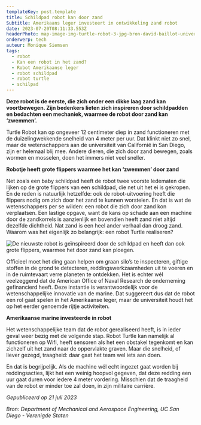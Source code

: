 ```yaml
---
templateKey: post.template
title: Schildpad robot kan door zand
Subtitle: Amerikaans leger investeert in ontwikkeling zand robot
date: 2023-07-20T08:11:33.553Z
headerPhoto: map-image-img-turtle-robot-3-jpg-bron-david-baillot-university-of-california-san-diego-usa-onderschrift-robot-turtle-header
onderwerp: tech
auteur: Monique Siemsen
tags:
  - robot
  - Kan een robot in het zand?
  - Robot Amerikaanse leger
  - robot schildpad
  - robot turtle
  - schilpad
---
```

**Deze robot is de eerste, die zich onder een dikke laag zand kan voortbewegen. Zijn bedenkers lieten zich inspireren door schildpadden en bedachten een mechaniek, waarmee de robot door zand kan ‘zwemmen’.** 

Turtle Robot kan op ongeveer 12 centimeter diep in zand functioneren met de duizelingwekkende snelheid van 4 meter per uur. Dat klinkt niet zo snel, maar de wetenschappers aan de universiteit van Californië in San Diego, zijn er helemaal blij mee. Andere dieren, die zich door zand bewegen, zoals wormen en mosselen, doen het immers niet veel sneller.

**Robotje heeft grote flippers waarmee het kan ‘zwemmen’ door zand**

Net zoals een baby schildpad heeft de robot twee voorste ledematen die lijken op de grote flippers van een schildpad, die net uit het ei is gekropen. En de reden is natuurlijk hetzelfde: ook de robot-uitvoering heeft die flippers nodig om zich door het zand te kunnen worstelen. En dat is wat de wetenschappers per se wilden: een robot die zich door zand kon verplaatsen. Een lastige opgave, want de kans op schade aan een machine door de zandkorrels is aanzienlijk en bovendien heeft zand niet altijd dezelfde dichtheid. Nat zand is een heel ander verhaal dan droog zand. Waarom was het eigenlijk zo belangrijk: een robot Turtle realiseren?

![De nieuwste robot is geïnspireerd door de schildpad en heeft dan ook grote flippers, waarmee het door zand kan ploegen.](/img/turtle-robot-1.jpeg "Pexels: Bruno Curly")

Officieel moet het ding gaan helpen om graan silo’s te inspecteren, giftige stoffen in de grond te detecteren, reddingswerkzaamheden uit te voeren en in de ruimtevaart verre planeten te ontdekken. Het is echter wél veelzeggend dat de American Office of Naval Research de onderneming gefinancierd heeft. Deze instantie is verantwoordelijk voor de wetenschappelijke innovatie van de marine. Dat suggereert dus dat de robot een rol gaat spelen in het Amerikaanse leger, maar de universiteit houdt het op het eerder genoemde rijtje activiteiten.

**Amerikaanse marine investeerde in robot**

Het wetenschappelijke team dat de robot gerealiseerd heeft, is in ieder geval weer bezig met de volgende stap. Robot Turtle kan namelijk al functioneren op Wifi, heeft sensoren als het een obstakel tegenkomt en kan zichzelf uit het zand naar de oppervlakte graven. Maar die snelheid, of liever gezegd, traagheid: daar gaat het team wel iets aan doen. 

En dat is begrijpelijk. Als de machine wél echt ingezet gaat worden bij reddingsacties, lijkt het een weinig hoopvol gegeven, dat deze redding een uur gaat duren voor iedere 4 meter vordering. Misschien dat de traagheid van de robot er minder toe zal doen, in zijn militaire carrière. 

*Gepubliceerd op 21 juli 2023*

*Bron: Department of Mechanical and Aerospace Engineering, UC San Diego - Verenigde Staten*